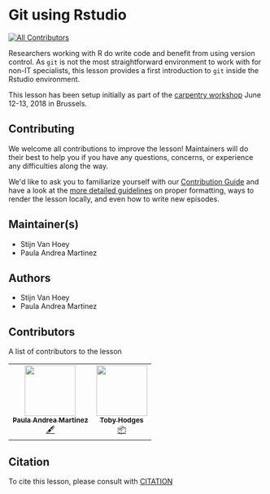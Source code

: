 # Git using Rstudio
<!-- ALL-CONTRIBUTORS-BADGE:START - Do not remove or modify this section -->
[![All Contributors](https://img.shields.io/badge/all_contributors-2-orange.svg?style=flat-square)](#contributors-)
<!-- ALL-CONTRIBUTORS-BADGE:END -->

Researchers working with R do write code and benefit from using version control. As `git` is not the most straightforward environment to work with for non-IT specialists, this lesson provides a first introduction to `git` inside the Rstudio environment. 

This lesson has been setup initially as part of the [carpentry workshop](https://inbo.github.io/2018-06-12-bru-datacarpentry-inbo-elixir/) June 12-13, 2018 in Brussels.

## Contributing

We welcome all contributions to improve the lesson! Maintainers will do their best to help you if you have any questions, concerns, or experience any difficulties along the way.

We'd like to ask you to familiarize yourself with our [Contribution Guide](CONTRIBUTING.md) and have a look at the [more detailed guidelines][lesson-example] on proper formatting, ways to render the lesson locally, and even
how to write new episodes.

## Maintainer(s)

* Stijn Van Hoey
* Paula Andrea Martinez

## Authors

* Stijn Van Hoey
* Paula Andrea Martinez

## Contributors

A list of contributors to the lesson
<!-- ALL-CONTRIBUTORS-LIST:START - Do not remove or modify this section -->
<!-- prettier-ignore-start -->
<!-- markdownlint-disable -->
<table>
  <tr>
    <td align="center"><a href="https://github.com/orchid00"><img src="https://avatars.githubusercontent.com/u/9795785?v=4?s=100" width="100px;" alt=""/><br /><sub><b>Paula Andrea Martinez</b></sub></a><br /><a href="#content-orchid00" title="Content">🖋</a></td>
    <td align="center"><a href="https://tbyhdgs.info"><img src="https://avatars.githubusercontent.com/u/9694524?v=4?s=100" width="100px;" alt=""/><br /><sub><b>Toby Hodges</b></sub></a><br /><a href="#platform-tobyhodges" title="Packaging/porting to new platform">📦</a></td>
  </tr>
</table>

<!-- markdownlint-restore -->
<!-- prettier-ignore-end -->

<!-- ALL-CONTRIBUTORS-LIST:END -->

## Citation

To cite this lesson, please consult with [CITATION](CITATION)

[lesson-example]: https://swcarpentry.github.io/lesson-example
